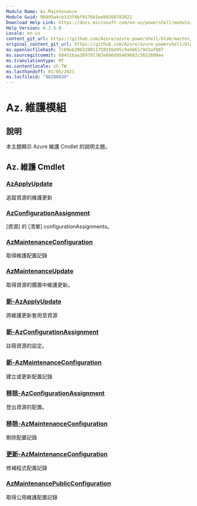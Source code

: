 ```yaml
---
Module Name: Az.Maintenance
Module Guid: 9b895a4cb333f6bf9176b1eeb9260782R21
Download Help Link: https://docs.microsoft.com/en-us/powershell/module/az.maintenance
Help Version: 0.2.5.0
Locale: en-us
content_git_url: https://github.com/Azure/azure-powershell/blob/master/src/Maintenance/Maintenance/help/Az.Maintenance.md
original_content_git_url: https://github.com/Azure/azure-powershell/blob/master/src/Maintenance/Maintenance/help/Az.Maintenance.md
ms.openlocfilehash: 7c08eb390320011759156d45c9a566179d3af007
ms.sourcegitcommit: 68451baa389791703e666d95469602c5652609ee
ms.translationtype: MT
ms.contentlocale: zh-TW
ms.lasthandoff: 01/05/2021
ms.locfileid: "98288839"
---
```

# Az. 維護模組
## 說明
本主題顯示 Azure 維護 Cmdlet 的說明主題。

## Az. 維護 Cmdlet
### [AzApplyUpdate](Get-AzApplyUpdate.md)
追蹤資源的維護更新

### [AzConfigurationAssignment](Get-AzConfigurationAssignment.md)
[資源] 的 [清單] configurationAssignments。

### [AzMaintenanceConfiguration](Get-AzMaintenanceConfiguration.md)
取得維護配置記錄

### [AzMaintenanceUpdate](Get-AzMaintenanceUpdate.md)
取得資源的擱置中維護更新。

### [新-AzApplyUpdate](New-AzApplyUpdate.md)
將維護更新套用至資源

### [新-AzConfigurationAssignment](New-AzConfigurationAssignment.md)
註冊資源的設定。

### [新-AzMaintenanceConfiguration](New-AzMaintenanceConfiguration.md)
建立或更新配置記錄

### [移除-AzConfigurationAssignment](Remove-AzConfigurationAssignment.md)
登出資源的配置。

### [移除-AzMaintenanceConfiguration](Remove-AzMaintenanceConfiguration.md)
刪除配置記錄

### [更新-AzMaintenanceConfiguration](Update-AzMaintenanceConfiguration.md)
修補程式配置記錄

### [AzMaintenancePublicConfiguration](Get-AzMaintenancePublicConfiguration.md)
取得公用維護配置記錄

